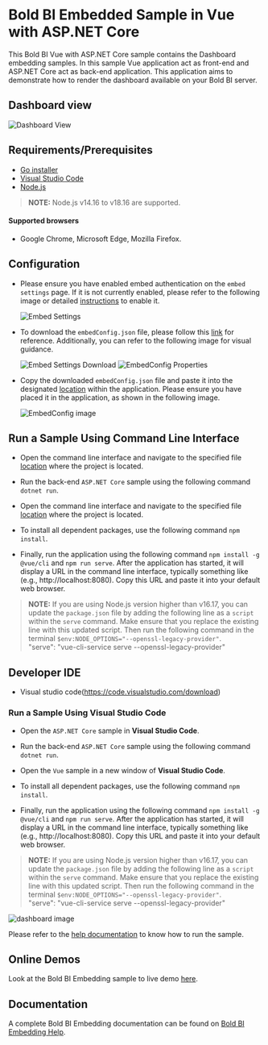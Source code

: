 # Bold BI Embedded Sample in Vue with ASP.NET Core

 This Bold BI Vue with ASP.NET Core sample contains the Dashboard embedding samples. In this sample Vue application act as front-end and ASP.NET Core act as back-end application. This application aims to demonstrate how to render the dashboard available on your Bold BI server.

 ## Dashboard view

![Dashboard View](https://github.com/boldbi/aspnet-core-sample/assets/91586758/83fa08d3-0211-4cd1-98ef-1d366c9db665)

 ## Requirements/Prerequisites

 * [Go installer](https://go.dev/dl/)
 * [Visual Studio Code](https://code.visualstudio.com/download)
 * [Node.js](https://nodejs.org/en/)

 > **NOTE:** Node.js v14.16 to v18.16 are supported.

#### Supported browsers
  
  * Google Chrome, Microsoft Edge, Mozilla Firefox.

 ## Configuration

  * Please ensure you have enabled embed authentication on the `embed settings` page. If it is not currently enabled, please refer to the following image or detailed [instructions](https://help.boldbi.com/site-administration/embed-settings/#get-embed-secret-code) to enable it.

    ![Embed Settings](https://github.com/boldbi/aspnet-core-sample/assets/91586758/b3a81978-9eb4-42b2-92bb-d1e2735ab007)

  * To download the `embedConfig.json` file, please follow this [link](https://help.boldbi.com/site-administration/embed-settings/#get-embed-configuration-file) for reference. Additionally, you can refer to the following image for visual guidance.

     ![Embed Settings Download](https://github.com/boldbi/aspnet-core-sample/assets/91586758/d27d4cfc-6a3e-4c34-975e-f5f22dea6172)
     ![EmbedConfig Properties](https://github.com/boldbi/aspnet-core-sample/assets/91586758/d6ce925a-0d4c-45d2-817e-24d6d59e0d63)

  * Copy the downloaded `embedConfig.json` file and paste it into the designated [location](https://github.com/boldbi/vue-with-aspnet-core-sample/tree/master/BoldBI.Embed.Sample/BoldBI.Embed.Sample) within the application. Please ensure you have placed it in the application, as shown in the following image.
    
    ![EmbedConfig image](https://github.com/boldbi/aspnet-core-sample/assets/91586758/e4c11292-d3e2-4a35-80a8-9eadf727bec2)

 ## Run a Sample Using Command Line Interface 
    
  * Open the command line interface and navigate to the specified file [location](https://github.com/boldbi/vue-with-aspnet-core-sample/tree/master/BoldBI.Embed.Sample/BoldBI.Embed.Sample) where the project is located.

  * Run the back-end `ASP.NET Core` sample using the following command `dotnet run`.

  * Open the command line interface and navigate to the specified file [location](https://github.com/boldbi/vue-with-aspnet-core-sample/tree/master/Vue) where the project is located.
   
  * To install all dependent packages, use the following command `npm install`.

  * Finally, run the application using the following command `npm install -g @vue/cli` and `npm run serve`. After the application has started, it will display a URL in the command line interface, typically something like (e.g., http://localhost:8080). Copy this URL and paste it into your default web browser.

  > **NOTE:** If you are using Node.js version higher than v16.17, you can update the `package.json` file by adding the following line as a `script` within the `serve` command. Make ensure that you replace the existing line with this updated script. Then run the following command in the terminal `$env:NODE_OPTIONS="--openssl-legacy-provider"`.<br/>
    "serve": "vue-cli-service serve --openssl-legacy-provider"

 ## Developer IDE

  * Visual studio code(https://code.visualstudio.com/download)

  ### Run a Sample Using Visual Studio Code
 
  * Open the `ASP.NET Core` sample in **Visual Studio Code**.

  * Run the back-end `ASP.NET Core` sample using the following command `dotnet run`.

  * Open the `Vue` sample in a new window of **Visual Studio Code**.
   
  * To install all dependent packages, use the following command `npm install`.

  * Finally, run the application using the following command `npm install -g @vue/cli` and `npm run serve`. After the application has started, it will display a URL in the command line interface, typically something like (e.g., http://localhost:8080). Copy this URL and paste it into your default web browser.

  > **NOTE:** If you are using Node.js version higher than v16.17, you can update the `package.json` file by adding the following line as a `script` within the `serve` command. Make ensure that you replace the existing line with this updated script. Then run the following command in the terminal `$env:NODE_OPTIONS="--openssl-legacy-provider"`.<br/>
    "serve": "vue-cli-service serve --openssl-legacy-provider"

![dashboard image](https://github.com/boldbi/aspnet-core-sample/assets/91586758/83fa08d3-0211-4cd1-98ef-1d366c9db665)

Please refer to the [help documentation](https://help.boldbi.com/embedding-options/embedding-sdk/samples/vuejs-with-core/#how-to-run-the-sample) to know how to run the sample.

## Online Demos

Look at the Bold BI Embedding sample to live demo [here](https://samples.boldbi.com/embed).


## Documentation

A complete Bold BI Embedding documentation can be found on [Bold BI Embedding Help](https://help.boldbi.com/embedded-bi/javascript-based/).

